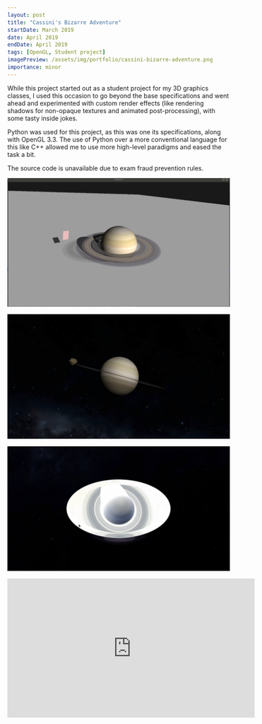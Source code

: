 ```yaml
---
layout: post
title: "Cassini's Bizarre Adventure"
startDate: March 2019
date: April 2019
endDate: April 2019
tags: [OpenGL, Student project]
imagePreview: /assets/img/portfolio/cassini-bizarre-adventure.png
importance: minor
---
```


While this project started out as a student project for my 3D graphics classes, I used this occasion 
to go beyond the base specifications and went ahead and experimented with custom render effects (like 
rendering shadows for non-opaque textures and animated post-processing), with some tasty inside jokes.

Python was used for this project, as this was one its specifications, along with OpenGL 3.3. The 
use of Python over a more conventional language for this like C++ allowed me to use more high-level 
paradigms and eased the task a bit.

The source code is unavailable due to exam fraud prevention rules. 

![Alpha shadows](/assets/img/portfolio/cassini-bizarre-adventure/alpha-shadows.png)

![Render](/assets/img/portfolio/cassini-bizarre-adventure.png)

![Animated post-processing](/assets/img/portfolio/cassini-bizarre-adventure/animated-pp.png)

<iframe width="560" height="315" src="https://www.youtube.com/embed/_7ksN6CkesM" title="YouTube video player" frameborder="0" allow="accelerometer; autoplay; clipboard-write; encrypted-media; gyroscope; picture-in-picture" allowfullscreen></iframe>


